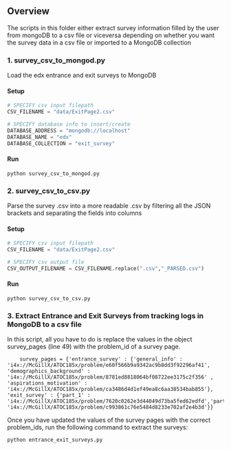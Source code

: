 ## Overview
The scripts in this folder either extract survey information filled by the user from mongoDB to a csv file or viceversa depending on whether you want the survey data in a csv file or imported to a MongoDB collection

### 1. survey_csv_to_mongod.py 

Load the edx entrance and exit surveys to MongoDB

#### Setup

```python
# SPECIFY csv input filepath
CSV_FILENAME = "data/ExitPage2.csv"

# SPECIFY database info to insert/create
DATABASE_ADDRESS = "mongodb://localhost"
DATABASE_NAME = "edx"
DATABASE_COLLECTION = "exit_survey"
```

#### Run

```
python survey_csv_to_mongod.py
```

### 2. survey_csv_to_csv.py

Parse the survey .csv into a more readable .csv by filtering all the JSON brackets and separating the fields into columns

#### Setup

```python
# SPECIFY csv input filepath
CSV_FILENAME = "data/ExitPage2.csv"

# SPECIFY csv output file
CSV_OUTPUT_FILENAME = CSV_FILENAME.replace(".csv","_PARSED.csv")
```

#### Run

```
python survey_csv_to_csv.py
```
### 3. Extract Entrance and Exit Surveys from tracking logs in MongoDB to a csv file
In this script, all you have to do is replace the values in the object survey_pages (line 49) with the problem_id of a survey page. 

	    survey_pages = {'entrance_survey' : {'general_info' : 'i4x://McGillX/ATOC185x/problem/e60f566b9a9342ac9b8dd3f92296af41', 'demographics_background' : 'i4x://McGillX/ATOC185x/problem/8781ed8818064bf08722ee3175c2f356' , 'aspirations_motivation' : 'i4x://McGillX/ATOC185x/problem/ca3486d4d1ef49ea8c6aa38534bab855'}, 'exit_survey' : {'part_1' : 'i4x://McGillX/ATOC185x/problem/7620c0262e3d44049d73ba5fed62edfd','part_2': 'i4x://McGillX/ATOC185x/problem/c993861c76e5484d8233e702af2e4b3d'}}
	    
Once you have updated the values of the survey pages with the correct problem_ids, run the following command to extract the surveys:
     
    python entrance_exit_surveys.py 